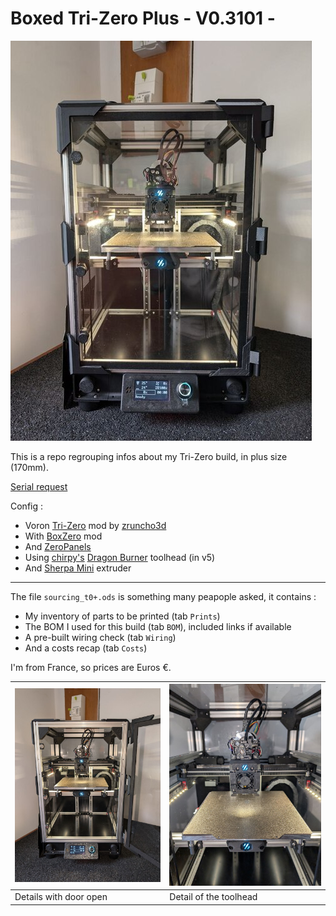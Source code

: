 # Boxed Tri-Zero Plus - V0.3101 -

![Boxed Tri-Zero Plus](images/3.jpg)

This is a repo regrouping infos about my Tri-Zero build, in plus size (170mm).

[Serial request](https://www.reddit.com/r/voroncorexy/comments/16z4vky/boxedtrizeroplus_v0_hexxotest/)

Config :
 - Voron [Tri-Zero](https://github.com/zruncho3d/tri-zero) mod by [zruncho3d](https://github.com/zruncho3d)
 - With [BoxZero](https://github.com/zruncho3d/BoxZero) mod
 - And [ZeroPanels](https://github.com/zruncho3d/ZeroPanels)
 - Using [chirpy's](https://github.com/chirpy2605) [Dragon Burner](https://github.com/chirpy2605/voron/tree/main/V0/Dragon_Burner) toolhead (in v5)
 - And [Sherpa Mini](https://github.com/Annex-Engineering/Sherpa_Mini-Extruder) extruder

---

The file `sourcing_t0+.ods` is something many peapople asked, it contains :
 - My inventory of parts to be printed (tab `Prints`)
 - The BOM I used for this build (tab `BOM`), included links if available
 - A pre-built wiring check (tab `Wiring`)
 - And a costs recap (tab `Costs`)

I'm from France, so prices are Euros €.

| ![Door open](images/2.jpg) | ![Toolhead](images/1.jpg) |
| - | - |
| Details with door open | Detail of the toolhead |
